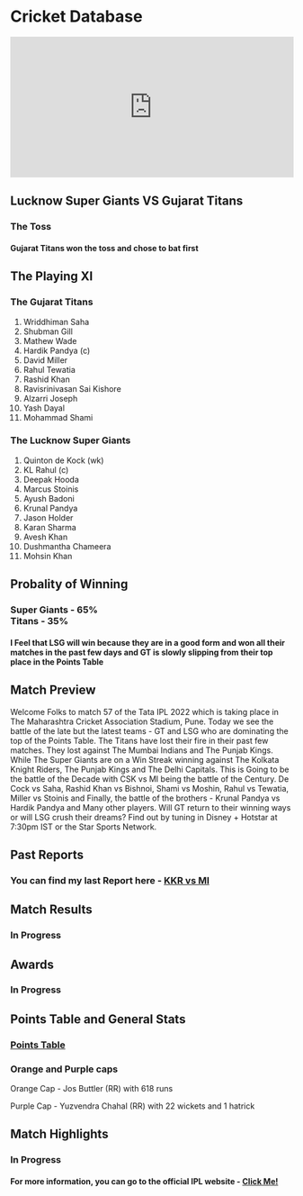 <html>
<head>
<title> LSG vs GT </title>
</head>
<body>
<h1> Cricket Database </h1>
<iframe src="https://bwidget.crictimes.org/" style="width:100%;min-height: 250px;" frameborder="0" scrolling="yes"></iframe>
<h2>Lucknow Super Giants VS Gujarat Titans</h2>
<h3> The Toss </h3>
<h4> Gujarat Titans won the toss and chose to bat first </h4>
<h2> The Playing XI </h2>
<h3> The Gujarat Titans </h3>
<ol>
<li> Wriddhiman Saha </li>
<li>Shubman Gill</li>
<li>Mathew Wade</li>
<li>Hardik Pandya (c)</li><li>David Miller</li><li>Rahul Tewatia</li><li>Rashid Khan</li><li>Ravisrinivasan Sai Kishore</li><li>Alzarri Joseph</li><li>Yash Dayal</li><li>Mohammad Shami</li></ol>
<h3> The Lucknow Super Giants</h3>
<ol>
<li>Quinton de Kock (wk)</li>
<li>KL Rahul (c)</li>
<li>Deepak Hooda</li>
<li>Marcus Stoinis</li>
<li>Ayush Badoni</li>
<li>Krunal Pandya</li>
<li>Jason Holder</li>
<li>Karan Sharma</li>
<li>Avesh Khan</li>
<li>Dushmantha Chameera</li>
<li>Mohsin Khan</li></ol>
<h2> Probality of Winning </h2>
<h3> Super Giants - 65%<br>
Titans - 35%</h3>
<h4> I Feel that LSG will win because they are in a good form and won all their matches in the past few days and GT is slowly slipping from their top place in the Points Table</h4>
<h2> Match Preview </h2>
<p> Welcome Folks to match 57 of the Tata IPL 2022 which is taking place in The Maharashtra Cricket Association Stadium, Pune. Today we see the battle of the late but the latest 
teams - GT and LSG who are dominating the top of the Points Table. The Titans have lost their fire in their past few matches. They lost against The Mumbai Indians and The Punjab 
Kings. While The Super Giants are on a Win Streak winning against The Kolkata Knight Riders, The Punjab Kings and The Delhi Capitals. This is Going to be the battle of the Decade
 with CSK vs MI being the battle of the Century. De Cock vs Saha, Rashid Khan vs Bishnoi, Shami vs Moshin, Rahul vs Tewatia, Miller vs Stoinis and Finally, the battle of the 
 brothers - Krunal Pandya vs Hardik Pandya and Many other players. Will GT return to their winning ways or will LSG crush their dreams? Find out by tuning in Disney + Hotstar at 
 7:30pm IST or the Star Sports Network.</p>
 <h2>Past Reports</h2>
 <h3> You can find my last Report here - <a href="https://beyonder-hari.github.io/KKR-VS-MI-IPL-2022-Match-56/"> KKR vs MI </a></h3>
 
 <h2>Match Results</h2>
 <h3> In Progress </h3>
 
 <h2> Awards </h2>
 <h3> In Progress </h3>	
 
 <h2> Points Table and General Stats </h2> 
  <h3> <a href="https://www.iplt20.com/points-table/men/2022">Points Table</a> <h3>
 <h3> Orange and Purple caps </h3>
 <p> Orange Cap - Jos Buttler (RR) with 618 runs</p>
 <p> Purple Cap - Yuzvendra Chahal (RR) with 22 wickets and 1 hatrick</p>
 
 <h2> Match Highlights</h2>
 <h3> In Progress </h3>
 <h4>For more information, you can go to the official IPL website - <a href="https://www.iplt20.com">Click Me! </a></h4>
</body>
</html>
